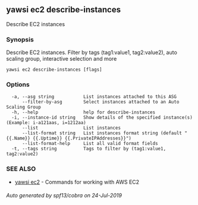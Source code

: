 ## yawsi ec2 describe-instances

Describe EC2 instances

### Synopsis


Describe EC2 instances. Filter by tags (tag1:value1, tag2:value2), auto scaling group, interactive selection and more

```
yawsi ec2 describe-instances [flags]
```

### Options

```
  -a, --asg string           List instances attached to this ASG
      --filter-by-asg        Select instances attached to an Auto Scaling Group
  -h, --help                 help for describe-instances
  -i, --instance-id string   Show details of the specified instance(s) (Example: i-a121aas, i=1212aa)
      --list                 List instances
      --list-format string   List instances format string (default "{{.Name}} {{.Uptime}} {{.PrivateIPAddresses}}")
      --list-format-help     List all valid format fields
  -t, --tags string          Tags to filter by (tag1:value1, tag2:value2)
```

### SEE ALSO
* [yawsi ec2](yawsi_ec2.md)	 - Commands for working with AWS EC2

###### Auto generated by spf13/cobra on 24-Jul-2019
